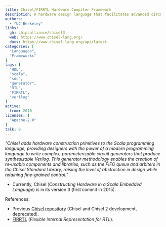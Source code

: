 ```yaml
---
title: Chisel/FIRRTL Hardware Compiler Framework
description: A hardware design language that facilitates advanced circuit generation and design reuse for both ASIC and FPGA digital logic designs
authors:
  - "UC Berkeley"
links:
  gh: chipsalliance/chisel3
  web: https://www.chisel-lang.org/
  docs: https://www.chisel-lang.org/api/latest
categories: [
  "Languages",
  "Frameworks"
]
tags: [
  "HDL",
  "scala",
  "soc",
  "generator",
  "RTL",
  "FIRRTL",
  "verilog"
]
active:
  from: 2010
licenses: [
  "Apache-2.0"
]
talk: 8
---
```


*"Chisel adds hardware construction primitives to the Scala programming language, providing designers with the power of a modern programming language to write complex, parameterizable circuit generators that produce synthesizable Verilog. This generator methodology enables the creation of re-usable components and libraries, such as the FIFO queue and arbiters in the Chisel Standard Library, raising the level of abstraction in design while retaining fine-grained control."*

- Currently, Chisel (*Constructing Hardware in a Scala Embedded Language*) is in its version 3 (first commit in 2015).

References:

- Previous [Chisel repository](https://github.com/ucb-bar/chisel2-deprecated) (Chisel and Chisel 2 development, deprecated).
- [FIRRTL](https://github.com/chipsalliance/firrtl) (*Flexible Internal Representation for RTL*).
